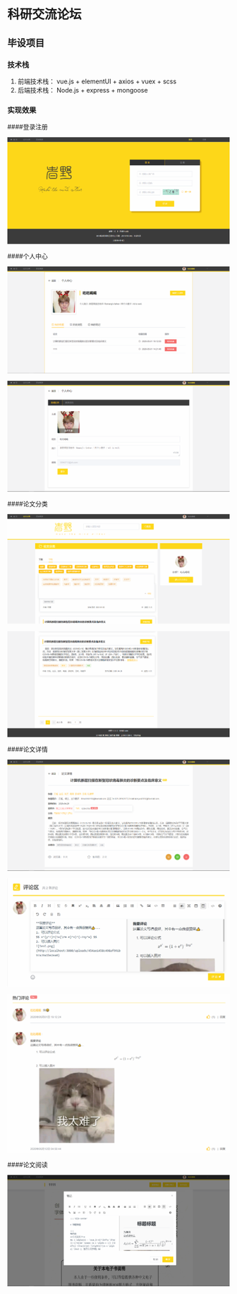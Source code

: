 # 科研交流论坛 
## 毕设项目 
### 技术栈

1. 前端技术栈： vue.js + elementUI + axios + vuex + scss
2. 后端技术栈： Node.js + express + mongoose

### 实现效果

####登录注册

 ![login](img/login.png)
 
####个人中心

 ![userCenter](img/userCenter.png)
 
 ![editInfo](img/editInfo.png)
 
####论文分类

 ![filter](img/filter.png)
 
 ![filter2](img/filter2.png)
 
####论文详情

 ![detail](img/detail.png)
 
 ![comment](img/comment.png)
 
 ![clist](img/clist.png)

####论文阅读

 ![read](img/read.png)

